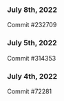 ### July 8th, 2022

Commit #232709

### July 5th, 2022

Commit #314353


### July 4th, 2022

Commit #72281
